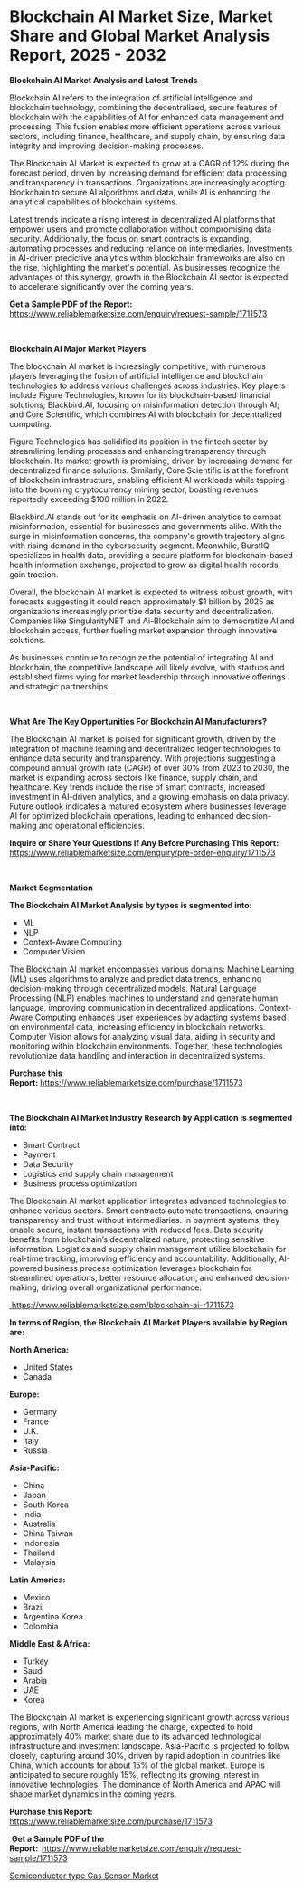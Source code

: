 <p><h1>Blockchain AI Market Size, Market Share and Global Market Analysis Report, 2025 - 2032</h1></p><p><strong>Blockchain AI Market Analysis and Latest Trends</strong></p>
<p><p>Blockchain AI refers to the integration of artificial intelligence and blockchain technology, combining the decentralized, secure features of blockchain with the capabilities of AI for enhanced data management and processing. This fusion enables more efficient operations across various sectors, including finance, healthcare, and supply chain, by ensuring data integrity and improving decision-making processes.</p><p>The Blockchain AI Market is expected to grow at a CAGR of 12% during the forecast period, driven by increasing demand for efficient data processing and transparency in transactions. Organizations are increasingly adopting blockchain to secure AI algorithms and data, while AI is enhancing the analytical capabilities of blockchain systems. </p><p>Latest trends indicate a rising interest in decentralized AI platforms that empower users and promote collaboration without compromising data security. Additionally, the focus on smart contracts is expanding, automating processes and reducing reliance on intermediaries. Investments in AI-driven predictive analytics within blockchain frameworks are also on the rise, highlighting the market's potential. As businesses recognize the advantages of this synergy, growth in the Blockchain AI sector is expected to accelerate significantly over the coming years.</p></p>
<p><strong>Get a Sample PDF of the Report:&nbsp;</strong> <a href="https://www.reliablemarketsize.com/enquiry/request-sample/1711573?utm_campaign=1840&utm_medium=2&utm_source=Github&utm_content=ia&utm_term=11012025&utm_id=blockchain-ai">https://www.reliablemarketsize.com/enquiry/request-sample/1711573</a></p>
<p>&nbsp;</p>
<p><strong>Blockchain AI Major Market Players</strong></p>
<p><p>The blockchain AI market is increasingly competitive, with numerous players leveraging the fusion of artificial intelligence and blockchain technologies to address various challenges across industries. Key players include Figure Technologies, known for its blockchain-based financial solutions; Blackbird.AI, focusing on misinformation detection through AI; and Core Scientific, which combines AI with blockchain for decentralized computing.</p><p>Figure Technologies has solidified its position in the fintech sector by streamlining lending processes and enhancing transparency through blockchain. Its market growth is promising, driven by increasing demand for decentralized finance solutions. Similarly, Core Scientific is at the forefront of blockchain infrastructure, enabling efficient AI workloads while tapping into the booming cryptocurrency mining sector, boasting revenues reportedly exceeding $100 million in 2022.</p><p>Blackbird.AI stands out for its emphasis on AI-driven analytics to combat misinformation, essential for businesses and governments alike. With the surge in misinformation concerns, the company's growth trajectory aligns with rising demand in the cybersecurity segment. Meanwhile, BurstIQ specializes in health data, providing a secure platform for blockchain-based health information exchange, projected to grow as digital health records gain traction.</p><p>Overall, the blockchain AI market is expected to witness robust growth, with forecasts suggesting it could reach approximately $1 billion by 2025 as organizations increasingly prioritize data security and decentralization. Companies like SingularityNET and Ai-Blockchain aim to democratize AI and blockchain access, further fueling market expansion through innovative solutions.</p><p>As businesses continue to recognize the potential of integrating AI and blockchain, the competitive landscape will likely evolve, with startups and established firms vying for market leadership through innovative offerings and strategic partnerships.</p></p>
<p>&nbsp;</p>
<p><strong>What Are The Key Opportunities For Blockchain AI Manufacturers?</strong></p>
<p><p>The Blockchain AI market is poised for significant growth, driven by the integration of machine learning and decentralized ledger technologies to enhance data security and transparency. With projections suggesting a compound annual growth rate (CAGR) of over 30% from 2023 to 2030, the market is expanding across sectors like finance, supply chain, and healthcare. Key trends include the rise of smart contracts, increased investment in AI-driven analytics, and a growing emphasis on data privacy. Future outlook indicates a matured ecosystem where businesses leverage AI for optimized blockchain operations, leading to enhanced decision-making and operational efficiencies.</p></p>
<p><strong>Inquire or Share Your Questions If Any Before Purchasing This Report:</strong> <a href="https://www.reliablemarketsize.com/enquiry/pre-order-enquiry/1711573?utm_campaign=1840&utm_medium=2&utm_source=Github&utm_content=ia&utm_term=11012025&utm_id=blockchain-ai">https://www.reliablemarketsize.com/enquiry/pre-order-enquiry/1711573</a></p>
<p>&nbsp;</p>
<p><strong>Market Segmentation</strong></p>
<p><strong>The Blockchain AI Market Analysis by types is segmented into:</strong></p>
<p><ul><li>ML</li><li>NLP</li><li>Context-Aware Computing</li><li>Computer Vision</li></ul></p>
<p><p>The Blockchain AI market encompasses various domains: Machine Learning (ML) uses algorithms to analyze and predict data trends, enhancing decision-making through decentralized models. Natural Language Processing (NLP) enables machines to understand and generate human language, improving communication in decentralized applications. Context-Aware Computing enhances user experiences by adapting systems based on environmental data, increasing efficiency in blockchain networks. Computer Vision allows for analyzing visual data, aiding in security and monitoring within blockchain environments. Together, these technologies revolutionize data handling and interaction in decentralized systems.</p></p>
<p><strong>Purchase this Report:&nbsp;</strong><a href="https://www.reliablemarketsize.com/purchase/1711573?utm_campaign=1840&utm_medium=2&utm_source=Github&utm_content=ia&utm_term=11012025&utm_id=blockchain-ai">https://www.reliablemarketsize.com/purchase/1711573</a></p>
<p>&nbsp;</p>
<p><strong>The Blockchain AI Market Industry Research by Application is segmented into:</strong></p>
<p><ul><li>Smart Contract</li><li>Payment</li><li>Data Security</li><li>Logistics and supply chain management</li><li>Business process optimization</li></ul></p>
<p><p>The Blockchain AI market application integrates advanced technologies to enhance various sectors. Smart contracts automate transactions, ensuring transparency and trust without intermediaries. In payment systems, they enable secure, instant transactions with reduced fees. Data security benefits from blockchain’s decentralized nature, protecting sensitive information. Logistics and supply chain management utilize blockchain for real-time tracking, improving efficiency and accountability. Additionally, AI-powered business process optimization leverages blockchain for streamlined operations, better resource allocation, and enhanced decision-making, driving overall organizational performance.</p></p>
<p><a href="https://www.reliablemarketsize.com/blockchain-ai-r1711573?utm_campaign=1840&utm_medium=2&utm_source=Github&utm_content=ia&utm_term=11012025&utm_id=blockchain-ai">&nbsp;https://www.reliablemarketsize.com/blockchain-ai-r1711573</a></p>
<p><strong>In terms of Region, the Blockchain AI Market Players available by Region are:</strong></p>
<p>
    <p> <strong> North America: </strong>
        <ul>
            <li>United States</li>
            <li>Canada</li>
        </ul>
        </p> 
    <p> <strong> Europe: </strong>
        <ul>
            <li>Germany</li>
            <li>France</li>
            <li>U.K.</li>
            <li>Italy</li>
            <li>Russia</li>
        </ul>
        </p> 
    <p> <strong> Asia-Pacific: </strong>
        <ul>
            <li>China</li>
            <li>Japan</li>
            <li>South Korea</li>
            <li>India</li>
            <li>Australia</li>
            <li>China Taiwan</li>
            <li>Indonesia</li>
            <li>Thailand</li>
            <li>Malaysia</li>
        </ul>
        </p> 
    <p> <strong> Latin America: </strong>
        <ul>
            <li>Mexico</li>
            <li>Brazil</li>
            <li>Argentina Korea</li>
            <li>Colombia</li>
        </ul>
        </p> 
    <p> <strong> Middle East & Africa: </strong>
        <ul>
            <li>Turkey</li>
            <li>Saudi</li>
            <li>Arabia</li>
            <li>UAE</li>
            <li>Korea</li>
        </ul>
    </p>
    </p>
<p><p>The Blockchain AI market is experiencing significant growth across various regions, with North America leading the charge, expected to hold approximately 40% market share due to its advanced technological infrastructure and investment landscape. Asia-Pacific is projected to follow closely, capturing around 30%, driven by rapid adoption in countries like China, which accounts for about 15% of the global market. Europe is anticipated to secure roughly 15%, reflecting its growing interest in innovative technologies. The dominance of North America and APAC will shape market dynamics in the coming years.</p></p>
<p><strong>Purchase this Report: </strong><a href="https://www.reliablemarketsize.com/purchase/1711573?utm_campaign=1840&utm_medium=2&utm_source=Github&utm_content=ia&utm_term=11012025&utm_id=blockchain-ai">https://www.reliablemarketsize.com/purchase/1711573</a></p>
<p>&nbsp;<strong>Get a Sample PDF of the Report:&nbsp;&nbsp;</strong><a href="https://www.reliablemarketsize.com/enquiry/request-sample/1711573?utm_campaign=1840&utm_medium=2&utm_source=Github&utm_content=ia&utm_term=11012025&utm_id=blockchain-ai">https://www.reliablemarketsize.com/enquiry/request-sample/1711573</a></p>
<p><strong></strong></p>
<p><p><a href="https://github.com/vimar16th/Market-Research-Report-List-7/blob/main/semiconductor-type-gas-sensor-market.md?utm_campaign=1840&utm_medium=2&utm_source=Github&utm_content=ia&utm_term=11012025&utm_id=blockchain-ai">Semiconductor type Gas Sensor Market</a></p></p>